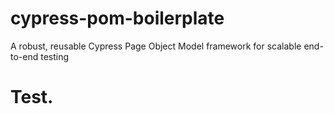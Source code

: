 # cypress-pom-boilerplate
A robust, reusable Cypress Page Object Model framework for scalable end-to-end testing
# Test.